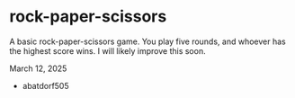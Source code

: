 # rock-paper-scissors

A basic rock-paper-scissors game. You play five rounds, and whoever has the highest
score wins. I will likely improve this soon.

March 12, 2025
- abatdorf505